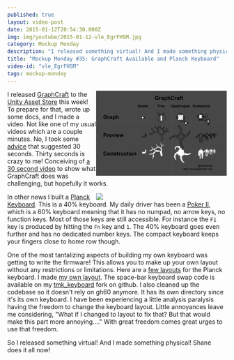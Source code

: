```yaml
---
published: true
layout: video-post
date: 2015-01-12T20:54:30.000Z
img: img/youtube/2015-01-12-vle_EgrFHSM.jpg
category: Mockup Monday
description: "I released something virtual! And I made something physical! Shane does it all now!"
title: "Mockup Monday #35: GraphCraft Available and Planck Keyboard"
video-id: "vle_EgrFHSM"
tags: mockup-monday
---
```

<a href="/img/graphcraft-example.png"><img src="/img/graphcraft-example.png" style="float:right;" width="300px"></a>I released [GraphCraft](http://seawisphunter.com/product/2015/01/06/graphcraft/) to the [Unity Asset Store](http://u3d.as/content/seawisp-hunter-llc/graph-craft/b1o) this week!  To
prepare for that, wrote up some docs, and I made a video.  Not like
one of my usual videos which are a couple minutes.  No, I took some
[advice](http://blogs.unity3d.com/2013/10/21/the-10-commandments-of-asset-promotion/) that suggested 30 seconds.  Thirty seconds is crazy to me!
Conceiving of [a 30 second video](https://www.youtube.com/watch?v=b7MYfArhqr0) to show what GraphCraft does was
challenging, but hopefully it works.

<a href="http://i.imgur.com/T1qqfaD.jpg"><img src="http://i.imgur.com/T1qqfaD.jpg" width="300px" style="float: right;"></a>In other news I built a [Planck Keyboard](http://planckkeyboard.com).  This is a 40% keyboard.
My daily driver has been a [Poker II](http://www.vendio.com/stores/E-sports-Gaming-equipments/item/shop-mechanical-keyboard-by-br/kbc-poker-2-61keys-mechanical-/lid=35050923), which is a 60% keyboard
meaning that it has no numpad, no arrow keys, no function keys.  Most
of those keys are still accessible. For instance the `F1` key is
produced by hitting the `Fn` key and `1`. The 40% keyboard goes even
further and has no dedicated number keys. The compact keyboard keeps your fingers close to home row though.

One of the most tantalizing aspects of building my own keyboard was
getting to write the firmware!  This allows you to make up your own
layout without any restrictions or limitations.  Here are a
[few layouts](https://github.com/pcarrier/planck) for the Planck
keyboard.  I made
[my own layout](https://gist.github.com/shanecelis/ba44ce4b21b62aeeb018).
The space-bar keyboard swap code is available on my
[tmk_keyboard](https://github.com/shanecelis/tmk_keyboard/tree/master/keyboard/planck)
fork on github.  I also cleaned up the codebase so it doesn't rely on
gh60 anymore.  It has its own directory since it's its own keyboard.
I have been experiencing a little analysis paralysis having the
freedom to change the keyboard layout. Little annoyances leave me
considering, "What if I changed to layout to fix that? But that would
make this part more annoying...."  With great freedom comes great
urges to use that freedom.

So I released something virtual! And I made something physical! Shane
does it all now!
